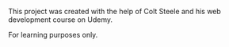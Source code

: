 This project was created with the help of Colt Steele and his web development course on Udemy.

For learning purposes only.
